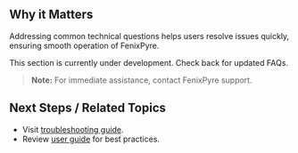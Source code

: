 
## Why it Matters
Addressing common technical questions helps users resolve issues quickly, ensuring smooth operation of FenixPyre.

This section is currently under development. Check back for updated FAQs.

> **Note:** For immediate assistance, contact FenixPyre support.

## Next Steps / Related Topics
- Visit [troubleshooting guide](/09-troubleshooting-&-faq/index.md).
- Review [user guide](/05-user-guide/index.md) for best practices.